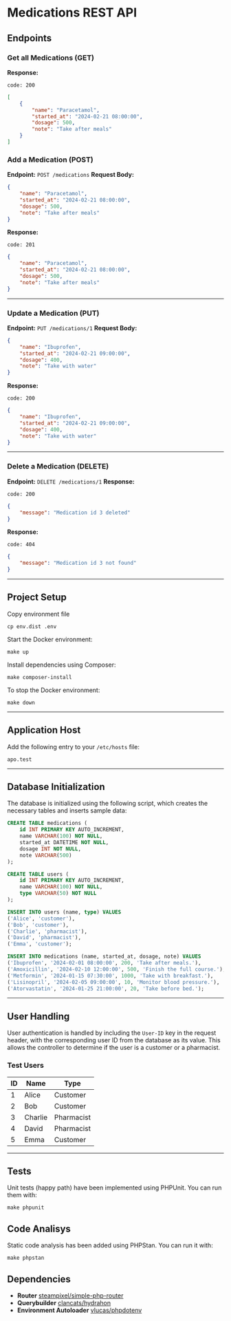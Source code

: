 # Medications REST API

## **Endpoints**

### **Get all Medications (GET)**

**Response:**

```
code: 200
```

```json
[
    {
        "name": "Paracetamol",
        "started_at": "2024-02-21 08:00:00",
        "dosage": 500,
        "note": "Take after meals"
    }
]
```

### **Add a Medication (POST)**

**Endpoint:** `POST /medications`
**Request Body:**

```json
{
    "name": "Paracetamol",
    "started_at": "2024-02-21 08:00:00",
    "dosage": 500,
    "note": "Take after meals"
}
```

**Response:**

```
code: 201
```

```json
{
    "name": "Paracetamol",
    "started_at": "2024-02-21 08:00:00",
    "dosage": 500,
    "note": "Take after meals"
}
```

---

### **Update a Medication (PUT)**

**Endpoint:** `PUT /medications/1`
**Request Body:**

```json
{
    "name": "Ibuprofen",
    "started_at": "2024-02-21 09:00:00",
    "dosage": 400,
    "note": "Take with water"
}
```

**Response:**

```
code: 200
```
```json
{
    "name": "Ibuprofen",
    "started_at": "2024-02-21 09:00:00",
    "dosage": 400,
    "note": "Take with water"
}
```

---

### **Delete a Medication (DELETE)**

**Endpoint:** `DELETE /medications/1`
**Response:**

```
code: 200
```

```json
{
    "message": "Medication id 3 deleted"
}
```

**Response:**
```
code: 404
```

```json
{
    "message": "Medication id 3 not found"
}
```

---

## **Project Setup**

Copy environment file

```
cp env.dist .env
```

Start the Docker environment:

```
make up
```

Install dependencies using Composer:

```
make composer-install
```

To stop the Docker environment:

```
make down
```

---

## **Application Host**

Add the following entry to your `/etc/hosts` file:

```
apo.test
```

---

## **Database Initialization**

The database is initialized using the following script, which creates the necessary tables and inserts sample data:

```sql
CREATE TABLE medications (
    id INT PRIMARY KEY AUTO_INCREMENT,
    name VARCHAR(100) NOT NULL,
    started_at DATETIME NOT NULL,
    dosage INT NOT NULL,
    note VARCHAR(500)
);

CREATE TABLE users (
    id INT PRIMARY KEY AUTO_INCREMENT,
    name VARCHAR(100) NOT NULL,
    type VARCHAR(50) NOT NULL
);

INSERT INTO users (name, type) VALUES
('Alice', 'customer'),
('Bob', 'customer'),
('Charlie', 'pharmacist'),
('David', 'pharmacist'),
('Emma', 'customer');

INSERT INTO medications (name, started_at, dosage, note) VALUES
('Ibuprofen', '2024-02-01 08:00:00', 200, 'Take after meals.'),
('Amoxicillin', '2024-02-10 12:00:00', 500, 'Finish the full course.'),
('Metformin', '2024-01-15 07:30:00', 1000, 'Take with breakfast.'),
('Lisinopril', '2024-02-05 09:00:00', 10, 'Monitor blood pressure.'),
('Atorvastatin', '2024-01-25 21:00:00', 20, 'Take before bed.');
```

---

## **User Handling**

User authentication is handled by including the `User-ID` key in the request header, with the corresponding user ID from the database as its value. This allows the controller to determine if the user is a customer or a pharmacist.

### **Test Users**

| ID  | Name    | Type       |
|-----|---------|------------|
| 1   | Alice   | Customer   |
| 2   | Bob     | Customer   |
| 3   | Charlie | Pharmacist |
| 4   | David   | Pharmacist |
| 5   | Emma    | Customer   |

---

## **Tests**

Unit tests (happy path) have been implemented using PHPUnit. You can run them with:

```
make phpunit
```

## **Code Analisys**

Static code analysis has been added using PHPStan. You can run it with:

```
make phpstan
```

## **Dependencies**

- **Router** [steampixel/simple-php-router](https://github.com/steampixel/simplePHPRouter)
- **Querybuilder** [clancats/hydrahon](https://github.com/ClanCats/Hydrahon)
- **Environment Autoloader** [vlucas/phpdotenv](https://github.com/vlucas/phpdotenv)